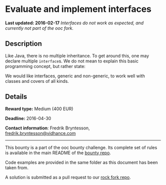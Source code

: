 # Evaluate and implement interfaces
**Last updated: 2016-02-17**
*Interfaces do not work as expected, and currently not part of the ooc fork.*

## Description
Like Java, there is no multiple inheritance. To get around this, one may declare multiple `interface`s. We do not mean to explain this basic programming concept, but rather state:

We would like interfaces, generic and non-generic, to work well with classes and covers of all kinds.

## Details
**Reward type:** Medium (400 EUR)

**Deadline:** 2016-04-30

**Contact information**: Fredrik Bryntesson, [fredrik.bryntesson@vidhance.com](mailto:fredrik.bryntesson@vidhance.com)

---

This bounty is a part of the ooc bounty challenge. Its complete set of rules is available in the main README of the [bounty repo](https://github.com/magic-lang/bounty).

Code examples are provided in the same folder as this document has been taken from.

A solution is submitted as a pull request to our [rock fork repo](https://github.com/magic-lang/rock).
